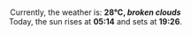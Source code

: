 <p  align="center"><br/>Currently, the weather is: <b> 28°C, <i>broken clouds</i></b></br>Today, the sun rises at <b>05:14</b> and sets at <b>19:26</b>.</p>